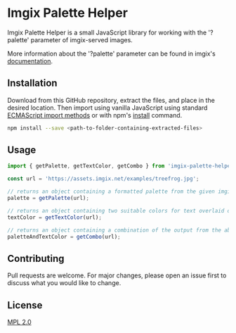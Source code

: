 # Imgix Palette Helper

Imgix Palette Helper is a small JavaScript library for working with the '?palette' parameter of imgix-served images.

More information about the '?palette' parameter can be found in imgix's [documentation](https://docs.imgix.com/apis/rendering/color-palette/palette).

## Installation
Download from this GitHub repository, extract the files, and place in the desired location. Then import using vanilla JavaScript using standard [ECMAScript import methods](https://developer.mozilla.org/en-US/docs/Web/JavaScript/Reference/Statements/import) or with npm's [install](https://docs.npmjs.com/cli/v8/commands/npm-install) <folder> command.


```bash
npm install --save <path-to-folder-containing-extracted-files>
```

## Usage

```javascript
import { getPalette, getTextColor, getCombo } from 'imgix-palette-helper'

const url = 'https://assets.imgix.net/examples/treefrog.jpg';

// returns an object containing a formatted palette from the given imgix-served image's '?palette' parameter.
palette = getPalette(url);

// returns an object containing two suitable colors for text overlaid on the given imgix-served image.
textColor = getTextColor(url);

// returns an object containing a combination of the output from the above methods.
paletteAndTextColor = getCombo(url);
```

## Contributing
Pull requests are welcome. For major changes, please open an issue first to discuss what you would like to change.


## License
[MPL 2.0](https://www.mozilla.org/en-US/MPL/2.0/)